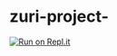 # zuri-project-

[![Run on Repl.it](https://repl.it/badge/github/danielswift10/zuri-project-.git)](https://repl.it/github/danielswift10/zuri-project-.git)
